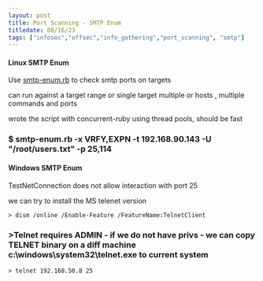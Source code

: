 ```yaml
---
layout: post
title: Port Scanning - SMTP Enum
titledate: 08/16/23
tags: ["infosec","offsec","info_gathering","port_scanning", "smtp"]
---
```


<h4>Linux SMTP Enum</h4>

Use [smtp-enum.rb](https://github.com/ST4RGUARD/OSCP/tree/master/info_gathering/smtp-enum.rb) to check smtp ports on targets

can run against a target range or single target multiple or hosts , multiple commands and ports

wrote the script with concurrent-ruby using thread pools, should be fast

<h3>$ smtp-enum.rb -x VRFY,EXPN -t 192.168.90.143 -U "/root/users.txt" -p 25,114</h3>

<h4>Windows SMTP Enum</h4>

TestNetConnection does not allow interaction with port 25

we can try to install the MS telenet version

    > dism /online /Enable-Feature /FeatureName:TelnetClient
<h3>>Telnet requires ADMIN - if we do not have privs - we can copy TELNET binary on a diff machine c:\windows\system32\telnet.exe to current system</h3>

    > telnet 192.168.50.8 25
